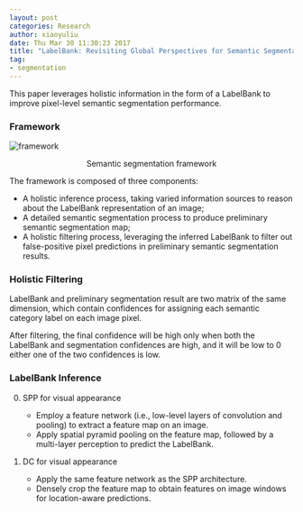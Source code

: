 ```yaml
---
layout: post
categories: Research
author: xiaoyuliu   
date: Thu Mar 30 11:30:23 2017
title: "LabelBank: Revisiting Global Perspectives for Semantic Segmentation - Notes"
tag:
- segmentation
---
```


This paper leverages holistic information in the form of a LabelBank to improve pixel-level semantic segmentation performance. 

### Framework

![framework][1]

<center>Semantic segmentation framework</center>

The framework is composed of three components:

- A holistic inference process, taking varied information sources to reason about the LabelBank representation of an image;
- A detailed semantic segmentation process to produce preliminary semantic segmentation map;
- A holistic filtering process, leveraging the inferred LabelBank to filter out false-positive pixel predictions in preliminary semantic segmentation results.

### Holistic Filtering

LabelBank and preliminary segmentation result are two matrix of the same dimension, which contain confidences for assigning each semantic category label on each image pixel. 

After filtering, the final confidence will be high only when both the LabelBank and segmentation confidences are high, and it will be low to 0 either one of the two confidences is low.

### LabelBank Inference

0. SPP for visual appearance
    
    - Employ a feature network (i.e., low-level layers of convolution and pooling) to extract a feature map on an image. 
    - Apply spatial pyramid pooling on the feature map, followed by a multi-layer perception to predict the LabelBank.

1. DC for visual appearance
    
    - Apply the same feature network as the SPP architecture.
    - Densely crop the feature map to obtain features on image windows for location-aware predictions.





[1]: https://cl.ly/0p0z0u2j1R3v/Image%202017-03-30%20at%202.22.19%20PM.png